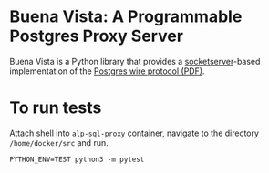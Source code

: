 # Buena Vista: A Programmable Postgres Proxy Server

Buena Vista is a Python library that provides a [socketserver](https://docs.python.org/3/library/socketserver.html)-based implementation
of the [Postgres wire protocol (PDF)](https://beta.pgcon.org/2014/schedule/attachments/330_postgres-for-the-wire.pdf).

# To run tests

Attach shell into `alp-sql-proxy` container, navigate to the directory `/home/docker/src` and run.

```
PYTHON_ENV=TEST python3 -m pytest
```

